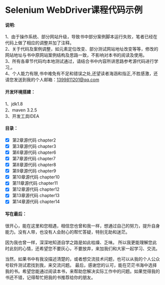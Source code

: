 # Selenium WebDriver课程代码示例
#### 说明:
1、由于操作系统、部分网站升级，导致书中部分案例脚本运行失败，笔者已经在代码上做了相应的调整并加了注释。<br>
2、关于代码及案例调整，如元素定位改变、部分测试网站地址改变等等，修改的网站地址与书中原网站案例结构及思路一致，不影响对本书的阅读及使用。<br>
3、所有各章节代码均本地测试通过，请结合书中内容所讲思路参考源代码进行学习,。<br>
4、个人能力有限,书中难免有不足和错误之处,还望读者海涵和指正,不胜感激，还请您发送到我的个人邮箱：1399811201@qq.com

#### 开发环境搭建：
1、jdk1.8<br>
2、maven 3.2.5<br>
3、开发工具IDEA<br>

#### 目录：
- [x] 第2章源代码 chapter2
- [x] 第3章源代码 chapter3
- [x] 第6章源代码 chapter6
- [x] 第7章源代码 chapter7
- [x] 第8章源代码 chapter8
- [x] 第9章源代码 chapter9
- [x] 第10章源代码 chapter10
- [x] 第11章源代码 chapter11
- [x] 第12章源代码 chapter12
- [x] 第13章源代码 chapter13
- [x] 第14章源代码 chapter14

#### 写在最后：
很开心，能在这里和您相遇，相信您也曾和我一样，想通过自己的努力，提升自身能力。没有人带，也没有人会耐心的帮忙答疑，特别无助和迷茫。<p> 因为我也曾一样，深深地知道自学之路是如此枯燥、乏味。
所以我更能理解您此时此刻的心情，还希望您不要灰心，不要放弃，来加我们和大家一起学习、交流。<p>当然，如果书中有我没描述清楚的，或者想交流技术问题，也可以从我的个人公众号软件测试君找到我，来交流问题。
最后，感谢您的认可，能在茫茫书海中选择我的书。希望您能通过阅读本书，来帮助您解决实际工作中的问题。如果觉得我的书还不错，记得帮忙把我的书推荐给你的朋友。